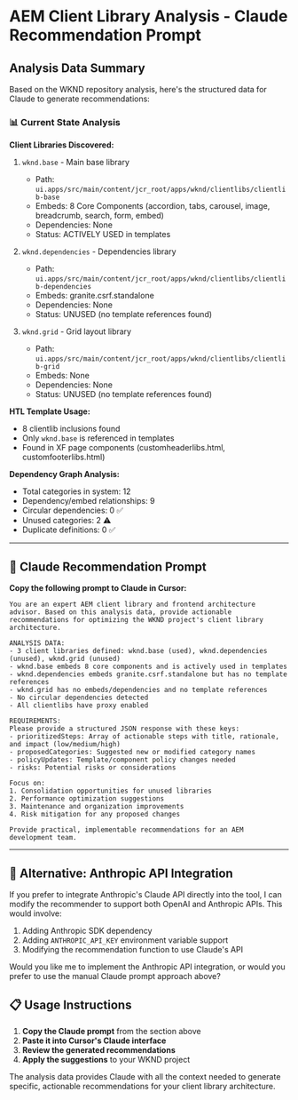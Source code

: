 # AEM Client Library Analysis - Claude Recommendation Prompt

## Analysis Data Summary

Based on the WKND repository analysis, here's the structured data for Claude to generate recommendations:

### 📊 Current State Analysis

**Client Libraries Discovered:**
1. `wknd.base` - Main base library
   - Path: `ui.apps/src/main/content/jcr_root/apps/wknd/clientlibs/clientlib-base`
   - Embeds: 8 Core Components (accordion, tabs, carousel, image, breadcrumb, search, form, embed)
   - Dependencies: None
   - Status: ACTIVELY USED in templates

2. `wknd.dependencies` - Dependencies library
   - Path: `ui.apps/src/main/content/jcr_root/apps/wknd/clientlibs/clientlib-dependencies`
   - Embeds: granite.csrf.standalone
   - Dependencies: None
   - Status: UNUSED (no template references found)

3. `wknd.grid` - Grid layout library
   - Path: `ui.apps/src/main/content/jcr_root/apps/wknd/clientlibs/clientlib-grid`
   - Embeds: None
   - Dependencies: None
   - Status: UNUSED (no template references found)

**HTL Template Usage:**
- 8 clientlib inclusions found
- Only `wknd.base` is referenced in templates
- Found in XF page components (customheaderlibs.html, customfooterlibs.html)

**Dependency Graph Analysis:**
- Total categories in system: 12
- Dependency/embed relationships: 9
- Circular dependencies: 0 ✅
- Unused categories: 2 ⚠️
- Duplicate definitions: 0 ✅

---

## 🎯 Claude Recommendation Prompt

**Copy the following prompt to Claude in Cursor:**

```
You are an expert AEM client library and frontend architecture advisor. Based on this analysis data, provide actionable recommendations for optimizing the WKND project's client library architecture.

ANALYSIS DATA:
- 3 client libraries defined: wknd.base (used), wknd.dependencies (unused), wknd.grid (unused)
- wknd.base embeds 8 core components and is actively used in templates
- wknd.dependencies embeds granite.csrf.standalone but has no template references
- wknd.grid has no embeds/dependencies and no template references
- No circular dependencies detected
- All clientlibs have proxy enabled

REQUIREMENTS:
Please provide a structured JSON response with these keys:
- prioritizedSteps: Array of actionable steps with title, rationale, and impact (low/medium/high)
- proposedCategories: Suggested new or modified category names
- policyUpdates: Template/component policy changes needed
- risks: Potential risks or considerations

Focus on:
1. Consolidation opportunities for unused libraries
2. Performance optimization suggestions
3. Maintenance and organization improvements
4. Risk mitigation for any proposed changes

Provide practical, implementable recommendations for an AEM development team.
```

---

## 🔧 Alternative: Anthropic API Integration

If you prefer to integrate Anthropic's Claude API directly into the tool, I can modify the recommender to support both OpenAI and Anthropic APIs. This would involve:

1. Adding Anthropic SDK dependency
2. Adding `ANTHROPIC_API_KEY` environment variable support
3. Modifying the recommendation function to use Claude's API

Would you like me to implement the Anthropic API integration, or would you prefer to use the manual Claude prompt approach above?

## 📋 Usage Instructions

1. **Copy the Claude prompt** from the section above
2. **Paste it into Cursor's Claude interface**
3. **Review the generated recommendations**
4. **Apply the suggestions** to your WKND project

The analysis data provides Claude with all the context needed to generate specific, actionable recommendations for your client library architecture.


